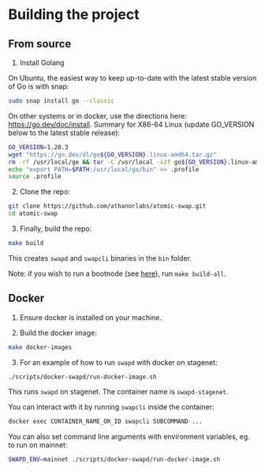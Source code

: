 # Building the project

## From source

1. Install Golang

On Ubuntu, the easiest way to keep up-to-date with the latest stable version of
Go is with snap:
```bash
sudo snap install go --classic
```
On other systems or in docker, use the directions here: https://go.dev/doc/install.
Summary for X86-64 Linux (update GO_VERSION below to the latest stable release):
```bash
GO_VERSION=1.20.3
wget "https://go.dev/dl/go${GO_VERSION}.linux-amd64.tar.gz"
rm -rf /usr/local/go && tar -C /usr/local -xzf go${GO_VERSION}.linux-amd64.tar.gz
echo "export PATH=$PATH:/usr/local/go/bin" >> .profile
source .profile
```

2. Clone the repo:
```bash
git clone https://github.com/athanorlabs/atomic-swap.git
cd atomic-swap
```

3. Finally, build the repo:
```bash
make build
```

This creates `swapd` and `swapcli` binaries in the `bin` folder.

Note: if you wish to run a bootnode (see [here](./bootnode.md)), run `make build-all`.

## Docker

1. Ensure docker is installed on your machine.

2. Build the docker image:
```bash
make docker-images
```

3. For an example of how to run `swapd` with docker on stagenet:
```bash
./scripts/docker-swapd/run-docker-image.sh
```

This runs `swapd` on stagenet. The container name is `swapd-stagenet`.

You can interact with it by running `swapcli` inside the container:
```bash
docker exec CONTAINER_NAME_OR_ID swapcli SUBCOMMAND ...
```

You can also set command line arguments with environment variables, eg. to run on mainnet:
```bash
SWAPD_ENV=mainnet ./scripts/docker-swapd/run-docker-image.sh
```
